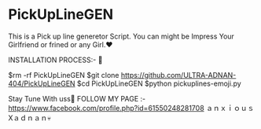 # PickUpLineGEN
This is a Pick up line generetor Script. You can might be Impress Your Girlfriend or frined or any Girl.❤️

INSTALLATION PROCESS:- 🤍

$rm -rf PickUpLineGEN
$git clone https://github.com/ULTRA-ADNAN-404/PickUpLineGEN
$cd PickUpLineGEN
$python pickuplines-emoji.py

Stay Tune With uss🖤
FOLLOW MY PAGE :-
https://www.facebook.com/profile.php?id=61550248281708
ａｎｘｉｏｕｓXａｄｎａｎ💀
